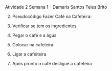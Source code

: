 Atividade 2 Semana 1 - Damaris Santos Teles Brito

2. Pseudocódigo Fazer Café na Cafeteira:

1. Verificar se tem os ingredientes
1. Pegar o café e a água
1. Colocar na cafeteira
1. Ligar a cafeiteira
1. Após pronto o café desligue a cafeteira
